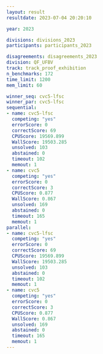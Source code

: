 ```yaml
---
layout: result
resultdate: 2023-07-04 20:20:10

year: 2023

divisions: divisions_2023
participants: participants_2023

disagreements: disagreements_2023
division: QF_UFBV
track: track_proof_exhibition
n_benchmarks: 172
time_limit: 1200
mem_limit: 60

winner_seq: cvc5-lfsc
winner_par: cvc5-lfsc
sequential:
- name: cvc5-lfsc
  competing: "yes"
  errorScore: 0
  correctScore: 69
  CPUScore: 19569.899
  WallScore: 19503.285
  unsolved: 103
  abstained: 0
  timeout: 102
  memout: 1
- name: cvc5
  competing: "yes"
  errorScore: 0
  correctScore: 3
  CPUScore: 0.877
  WallScore: 0.867
  unsolved: 169
  abstained: 0
  timeout: 165
  memout: 1
parallel:
- name: cvc5-lfsc
  competing: "yes"
  errorScore: 0
  correctScore: 69
  CPUScore: 19569.899
  WallScore: 19503.285
  unsolved: 103
  abstained: 0
  timeout: 102
  memout: 1
- name: cvc5
  competing: "yes"
  errorScore: 0
  correctScore: 3
  CPUScore: 0.877
  WallScore: 0.867
  unsolved: 169
  abstained: 0
  timeout: 165
  memout: 1
---
```

